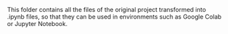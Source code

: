 This folder contains all the files of the original project transformed into .ipynb files, so that they can be used in environments such as Google Colab or Jupyter Notebook.
